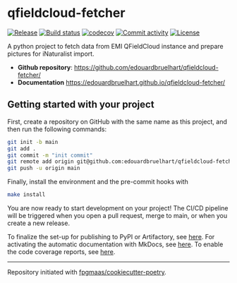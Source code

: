 # qfieldcloud-fetcher

[![Release](https://img.shields.io/github/v/release/edouardbruelhart/qfieldcloud-fetcher)](https://img.shields.io/github/v/release/edouardbruelhart/qfieldcloud-fetcher)
[![Build status](https://img.shields.io/github/actions/workflow/status/edouardbruelhart/qfieldcloud-fetcher/main.yml?branch=main)](https://github.com/edouardbruelhart/qfieldcloud-fetcher/actions/workflows/main.yml?query=branch%3Amain)
[![codecov](https://codecov.io/gh/edouardbruelhart/qfieldcloud-fetcher/branch/main/graph/badge.svg)](https://codecov.io/gh/edouardbruelhart/qfieldcloud-fetcher)
[![Commit activity](https://img.shields.io/github/commit-activity/m/edouardbruelhart/qfieldcloud-fetcher)](https://img.shields.io/github/commit-activity/m/edouardbruelhart/qfieldcloud-fetcher)
[![License](https://img.shields.io/github/license/edouardbruelhart/qfieldcloud-fetcher)](https://img.shields.io/github/license/edouardbruelhart/qfieldcloud-fetcher)

A python project to fetch data from EMI QFieldCloud instance and prepare pictures for iNaturalist import.

- **Github repository**: <https://github.com/edouardbruelhart/qfieldcloud-fetcher/>
- **Documentation** <https://edouardbruelhart.github.io/qfieldcloud-fetcher/>

## Getting started with your project

First, create a repository on GitHub with the same name as this project, and then run the following commands:

```bash
git init -b main
git add .
git commit -m "init commit"
git remote add origin git@github.com:edouardbruelhart/qfieldcloud-fetcher.git
git push -u origin main
```

Finally, install the environment and the pre-commit hooks with

```bash
make install
```

You are now ready to start development on your project!
The CI/CD pipeline will be triggered when you open a pull request, merge to main, or when you create a new release.

To finalize the set-up for publishing to PyPI or Artifactory, see [here](https://fpgmaas.github.io/cookiecutter-poetry/features/publishing/#set-up-for-pypi).
For activating the automatic documentation with MkDocs, see [here](https://fpgmaas.github.io/cookiecutter-poetry/features/mkdocs/#enabling-the-documentation-on-github).
To enable the code coverage reports, see [here](https://fpgmaas.github.io/cookiecutter-poetry/features/codecov/).

---

Repository initiated with [fpgmaas/cookiecutter-poetry](https://github.com/fpgmaas/cookiecutter-poetry).

